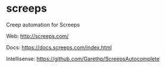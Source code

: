 # screeps
Creep automation for Screeps

Web: http://screeps.com/

Docs: https://docs.screeps.com/index.html

Intellisense: https://github.com/Garethp/ScreepsAutocomplete
